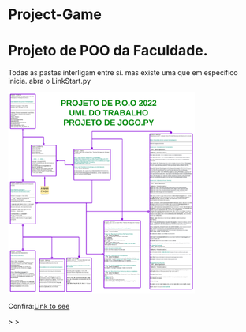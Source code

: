 # Project-Game
<h1>Projeto de POO da Faculdade.</h1>
<p>Todas as pastas interligam entre si.
mas existe uma que em especifico inicia.
abra o LinkStart.py</p>

<img alt='SomePicture.png' src="https://github.com/MoisesMonter/Project-Game/blob/main/UML%20PROJETO%20GAME.png" style='max-width: 75%;'/>
</br>
<p>Confira:<a href="https://lucid.app/lucidchart/f3c8ee77-f5ad-4758-ae28-d24d46b5fdb1/edit?invitationId=inv_53cde881-f8a7-4234-ac5a-a4a715691f69" target="_blank" rel="noopener noreferrer"  >Link to see</a></p>>
>
